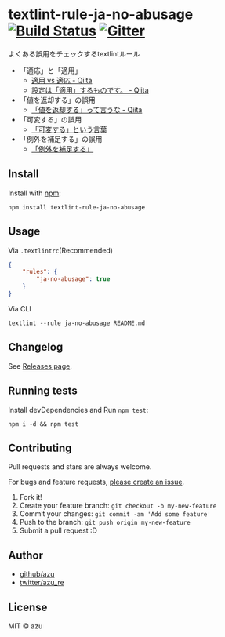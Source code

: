 # textlint-rule-ja-no-abusage [![Build Status](https://travis-ci.org/textlint-ja/textlint-rule-ja-no-abusage.svg?branch=master)](https://travis-ci.org/textlint-ja/textlint-rule-ja-no-abusage) [![Gitter](https://badges.gitter.im/textlint-ja/textlint-ja.svg)](https://gitter.im/textlint-ja/textlint-ja)

よくある誤用をチェックするtextlintルール

- 「適応」と「適用」
    - [適用 vs 適応 - Qiita](http://qiita.com/magicant/items/229424403fee643b7075)
    - [設定は「適用」するものです。 - Qiita](http://qiita.com/yama-t/items/4f84ed6940682f62827f)
- 「値を返却する」の誤用
    - [「値を返却する」って言うな - Qiita](http://qiita.com/scivola/items/d9f26ea13691f8c5e6a4 "「値を返却する」って言うな - Qiita")
- 「可変する」の誤用
    - [「可変する」という言葉](http://qiita.com/scivola/items/f02589968a4ca27bc52b#%E5%8F%AF%E5%A4%89%E3%81%99%E3%82%8B%E3%81%A8%E3%81%84%E3%81%86%E8%A8%80%E8%91%89 "「可変する」という言葉")
- 「例外を補足する」の誤用
    - [「例外を補足する」](http://qiita.com/scivola/items/f02589968a4ca27bc52b#%E4%BE%8B%E5%A4%96%E3%82%92%E8%A3%9C%E8%B6%B3%E3%81%99%E3%82%8B "「例外を補足する」")

## Install

Install with [npm](https://www.npmjs.com/):

    npm install textlint-rule-ja-no-abusage

## Usage

Via `.textlintrc`(Recommended)

```json
{
    "rules": {
        "ja-no-abusage": true
    }
}
```

Via CLI

```
textlint --rule ja-no-abusage README.md
```


## Changelog

See [Releases page](https://github.com/textlint-ja/textlint-rule-ja-no-abusage/releases).

## Running tests

Install devDependencies and Run `npm test`:

    npm i -d && npm test

## Contributing

Pull requests and stars are always welcome.

For bugs and feature requests, [please create an issue](https://github.com/textlint-ja/textlint-rule-ja-no-abusage/issues).

1. Fork it!
2. Create your feature branch: `git checkout -b my-new-feature`
3. Commit your changes: `git commit -am 'Add some feature'`
4. Push to the branch: `git push origin my-new-feature`
5. Submit a pull request :D

## Author

- [github/azu](https://github.com/azu)
- [twitter/azu_re](https://twitter.com/azu_re)

## License

MIT © azu
